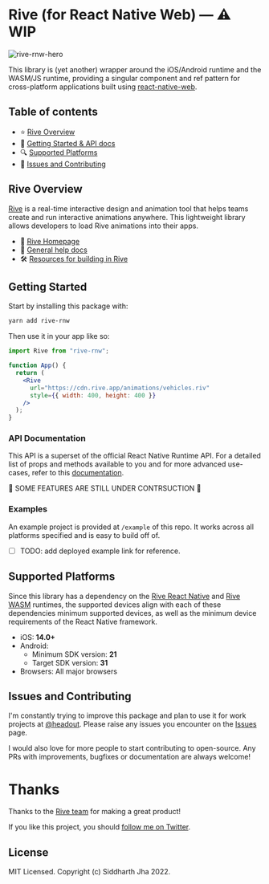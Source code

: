 # Rive (for React Native Web) — ⚠️ WIP

![rive-rnw-hero](https://user-images.githubusercontent.com/30227512/197517924-6ac12076-2963-4822-8e61-98e49361a94d.png)

This library is (yet another) wrapper around the iOS/Android runtime and the WASM/JS runtime, providing a singular component and ref pattern for cross-platform applications built using [react-native-web](https://necolas.github.io/react-native-web/).

## Table of contents

-   ⭐ [Rive Overview](#rive-overview)
-   🚀 [Getting Started & API docs](#getting-started)
-   🔍 [Supported Platforms](#supported-platforms)
-   🤝 [Issues and Contributing](#issues-and-contributing)

## Rive Overview

[Rive](https://rive.app) is a real-time interactive design and animation tool that helps teams create and run interactive animations anywhere. This lightweight library allows developers to load Rive animations into their apps.

- 🏡 [Rive Homepage](https://rive.app/)
- 📘 [General help docs](https://help.rive.app/)
- 🛠 [Resources for building in Rive](https://rive.app/resources/)

## Getting Started

Start by installing this package with:

```bash
yarn add rive-rnw
```

Then use it in your app like so:

```jsx
import Rive from "rive-rnw";

function App() {
  return (
    <Rive
      url="https://cdn.rive.app/animations/vehicles.riv"
      style={{ width: 400, height: 400 }}
    />
  );
}
```

### API Documentation

This API is a superset of the official React Native Runtime API. For a detailed list of props and methods available to you and for more advanced use-cases, refer to this [documentation](https://help.rive.app/runtimes/overview/react-native/props).

🚧 SOME FEATURES ARE STILL UNDER CONTRSUCTION 🚧

### Examples

An example project is provided at `/example` of this repo. It works across all platforms specified and is easy to build off of.

-   [ ] TODO: add deployed example link for reference.

## Supported Platforms

Since this library has a dependency on the [Rive React Native](https://github.com/rive-app/rive-react-native/) and [Rive WASM](https://github.com/rive-app/rive-wasm) runtimes, the supported devices align with each of these dependencies minimum supported devices, as well as the minimum device requirements of the React Native framework.

-   iOS: **14.0+**
-   Android:
    -   Minimum SDK version: **21**
    -   Target SDK version: **31**
-   Browsers: All major browsers

## Issues and Contributing

I'm constantly trying to improve this package and plan to use it for work projects at [@headout](https://github.com/headout). Please raise any issues you encounter on the [Issues](https://github.com/clearlysid/rive-rnw/issues) page.

I would also love for more people to start contributing to open-source. Any PRs with improvements, bugfixes or documentation are always welcome!

# Thanks

Thanks to the [Rive team](https://github.com/rive-app) for making a great product!

If you like this project, you should [follow me on Twitter](https://twitter.com/clearlysid).

## License

MIT Licensed. Copyright (c) Siddharth Jha 2022.
